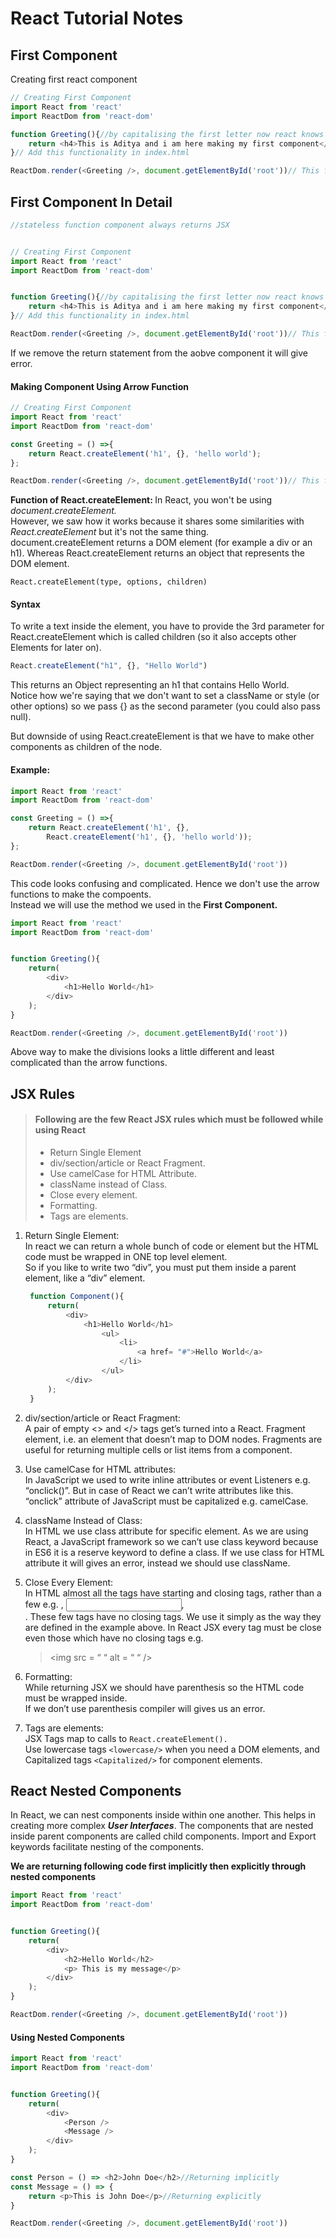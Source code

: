 # React Tutorial Notes

## First Component

Creating first react component

```JavaScript
// Creating First Component
import React from 'react'
import ReactDom from 'react-dom'

function Greeting(){//by capitalising the first letter now react knows it is an special component.
    return <h4>This is Aditya and i am here making my first component</h4>
}// Add this functionality in index.html

ReactDom.render(<Greeting />, document.getElementById('root'))// This function sees two things, what we are going to render and where we want it to be rendered.
```

## First Component In Detail

```JavaScript
//stateless function component always returns JSX


// Creating First Component
import React from 'react'
import ReactDom from 'react-dom'


function Greeting(){//by capitalising the first letter now react knows it is an special component.
    return <h4>This is Aditya and i am here making my first component</h4>
}// Add this functionality in index.html

ReactDom.render(<Greeting />, document.getElementById('root'))// This function sees two things, what we are going to render and where we want it to be rendered.
```

If we remove the return statement from the aobve component it will give error.

#### Making Component Using Arrow Function

```JavaScript
// Creating First Component
import React from 'react'
import ReactDom from 'react-dom'

const Greeting = () =>{
    return React.createElement('h1', {}, 'hello world');
};

ReactDom.render(<Greeting />, document.getElementById('root'))// This function sees two things, what we are going to render and where we want it to be rendered.
```

<b>Function of React.createElement: </b>In React, you won't be using <i>document.createElement.</i><br>
However, we saw how it works because it shares some similarities with <i>React.createElement</i> but it's not the same thing.<br>
document.createElement returns a DOM element (for example a div or an h1). Whereas React.createElement returns an object that represents the DOM element.

```
React.createElement(type, options, children)
```

#### Syntax

To write a text inside the element, you have to provide the 3rd parameter for React.createElement which is called children (so it also accepts other Elements for later on).<br>

```JavaScript
React.createElement("h1", {}, "Hello World")
```

This returns an Object representing an h1 that contains Hello World.<br>
Notice how we're saying that we don't want to set a className or style (or other options) so we pass {} as the second parameter (you could also pass null).<br>

But downside of using React.createElement is that we have to make other components as children of the node.<br>

#### Example:

```JavaScript
import React from 'react'
import ReactDom from 'react-dom'

const Greeting = () =>{
    return React.createElement('h1', {},
        React.createElement('h1', {}, 'hello world'));
};

ReactDom.render(<Greeting />, document.getElementById('root'))
```

This code looks confusing and complicated. Hence we don't use the arrow functions to make the compoents.<br>
Instead we will use the method we used in the <b>First Component.</b>

```JavaScript
import React from 'react'
import ReactDom from 'react-dom'


function Greeting(){
    return(
        <div>
            <h1>Hello World</h1>
        </div>
    );
}

ReactDom.render(<Greeting />, document.getElementById('root'))
```

Above way to make the divisions looks a little different and least complicated than the arrow functions.<br>

## JSX Rules

> #### Following are the few React JSX rules which must be followed while using React
>
> - Return Single Element
> - div/section/article or React Fragment.
> - Use camelCase for HTML Attribute.
> - className instead of Class.
> - Close every element.
> - Formatting.
> - Tags are elements.

1. Return Single Element:<br>
   In react we can return a whole bunch of code or element but the HTML code must be wrapped in ONE top level element.<br>
   So if you like to write two “div”, you must put them inside a parent element, like a “div” element.

   ```JavaScript
    function Component(){
        return(
            <div>
                <h1>Hello World</h1>
                    <ul>
                        <li>
                            <a href= "#">Hello World</a>
                        </li>
                    </ul>
            </div>
        );
    }
   ```

2. div/section/article or React Fragment:<br>
   A pair of empty <> and </> tags get’s turned into a React. Fragment element, i.e. an element that doesn’t map to DOM nodes. Fragments are useful for returning multiple cells or list items from a component.

3. Use camelCase for HTML attributes:<br>
   In JavaScript we used to write inline attributes or event Listeners e.g. “onclick()”. But in case of React we can’t write attributes like this. “onclick” attribute of JavaScript must be capitalized e.g. camelCase.

4. className Instead of Class:<br>
   In HTML we use class attribute for specific element. As we are using React, a JavaScript framework so we can’t use class keyword because in ES6 it is a reserve keyword to define a class. If we use class for HTML attribute it will gives an error, instead we should use className.

5. Close Every Element:<br>
   In HTML almost all the tags have starting and closing tags, rather than a few e.g. <img>, <input>, <br>.
   These few tags have no closing tags. We use it simply as the way they are defined in the example above. In React JSX every tag must be close even those which have no closing tags e.g.

   > <img src = “ “ alt = “ “ />

6. Formatting:<br>
   While returning JSX we should have parenthesis so the HTML code must be wrapped inside.<br>
   If we don’t use parenthesis compiler will gives us an error.

7. Tags are elements:<br>
   JSX Tags map to calls to `React.createElement().`<br>
   Use lowercase tags `<lowercase/>` when you need a DOM elements, and Capitalized tags `<Capitalized/>` for component elements.

## React Nested Components

In React, we can nest components inside within one another. This helps in creating more complex **_User Interfaces_**. The components that are nested inside parent components are called child components. Import and Export keywords facilitate nesting of the components.<br>

<b>We are returning following code first implicitly then explicitly through nested components</b>

```JavaScript
import React from 'react'
import ReactDom from 'react-dom'


function Greeting(){
    return(
        <div>
            <h2>Hello World</h2>
            <p> This is my message</p>
        </div>
    );
}

ReactDom.render(<Greeting />, document.getElementById('root'))
```

#### Using Nested Components

```JavaScript
import React from 'react'
import ReactDom from 'react-dom'


function Greeting(){
    return(
        <div>
            <Person />
            <Message />
        </div>
    );
}

const Person = () => <h2>John Doe</h2>//Returning implicitly
const Message = () => {
    return <p>This is John Doe</p>//Returning explicitly
}

ReactDom.render(<Greeting />, document.getElementById('root'))
```
